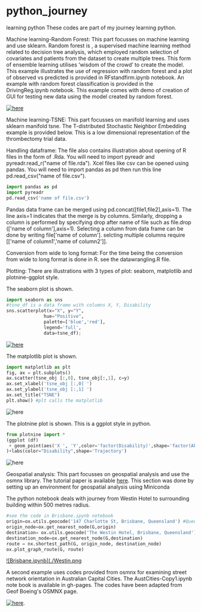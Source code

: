 # python_journey
learning python
These codes are part of my journey learning python. 

Machine learning-Random Forest:
This part focusses on machine learning and use sklearn. Random forest is , a supervised machine learning method related to decision tree analysis, which employed random selection of covariates and patients from the dataset to create multiple trees. This form of ensemble learning utilises ‘wisdom of the crowd’ to create the model. This example illustrates the use of regression with random forest and a plot of observed vs predicted is provided in RFstandfirm.ipynb notebook. An example with random forest classification is provided in the DrivingReg.ipynb notebook. This example comes with demo of creation of GUI for testing new data using the model created by random forest. 

[![here](./RFstandfirm_regression.png)](./RFstandfirm.ipynb)

Machine learning-TSNE:
This part focusses on manifold learning and uses sklearn manifold tsne. The T-distributed Stochastic Neighbor Embedding example is provided below. This is a low dimensional representation of the thrombectomy trial data. 

Handling dataframe:
The file also contains illustration about opening of R files in the form of .Rda. You will need to import pyreadr and pyreadr.read_r("name of file.rda"). Xcel files like csv can be opened using pandas. You will need to import pandas as pd then run this line pd.read_csv("name of file.csv"). 

```python
import pandas as pd
import pyreadr 
pd.read_csv('name of file.csv')
```
Pandas data frame can be merged using pd.concat([file1,file2],axis=1). The line axis=1 indicates that the merge is by columns. Similarly, dropping a column is performed by specifying drop after name of file such as file.drop (['name of column'],axis=1). Selecting a column from data frame can be done by writing file['name of column']. selcting multiple columns require [['name of column1','name of column2']].

Conversion from wide to long format:
For the time being the conversion from wide to long format is done in R. see the datawrangling.R file.

Plotting:
There are illustrations with 3 types of plot: seaborn, matplotlib and plotnine-ggplot style.

The seaborn plot is shown. 
```python
import seaborn as sns
#tsne_df is a data frame with columns X, Y, Disability
sns.scatterplot(x="X", y="Y",
              hue="Positive",
              palette=['blue','red'],
              legend='full',
              data=tsne_df);
```
[![here](./TSNEecr_sns.png)](./TSNEecr.ipynb)

The matplotlib plot is shown.
```python
import matplotlib as plt
fig, ax = plt.subplots()
ax.scatter(tsne_obj [:,0], tsne_obj[:,1], c=y)
ax.set_xlabel('tsne_obj [:,0] ')
ax.set_ylabel('tsne_obj [:,1] ')
ax.set_title("TSNE")
plt.show() #plt calls the matplotlib
```
![here](./TSNEecr_matplotlib.png)

The plotnine plot is shown. This is a ggplot style in python.
```python
from plotnine import *  
(ggplot (df)
 + geom_point(aes('X ', 'Y',color='factor(Disability)',shape='factor(Akmed)'))
)+labs(color="Disability",shape='Trajectory')
```
![here](./TSNEecr_plotnine.png)

Geospatial analysis:
This part focusses on geospatial analysis and use the osmnx library. The tutorial paper is available [here](https://www.frontiersin.org/articles/10.3389/fneur.2019.00743/full). This section was done by setting up an environment for geospatial analysis using Miniconda

The  python notebook deals with journey from Westin Hotel to surrounding building within 500 metres radius. 

```python
#see the code in Brisbane.ipynb notebook
origin=ox.utils.geocode('147 Charlotte St, Brisbane, Queensland') #Queensland Health
origin_node=ox.get_nearest_node(G,origin)
destination= ox.utils.geocode('The Westin Hotel, Brisbane, Queensland')
destination_node=ox.get_nearest_node(G,destination)
route = nx.shortest_path(G, origin_node, destination_node)
ox.plot_graph_route(G, route)
```
[![Brisbane.ipynb](./Westin.png](./Brisbane.ipynb)

A second example uses codes provided from osmnx for examining street network orientation in Australian Capital Cities. The AustCities-Copy1.ipynb note book is available in gh-pages.  The codes have been adapted from Geof Boeing's OSMNX page. 

[![here](./AustCities.png)](./AustCities-Copy1.ipynb).
